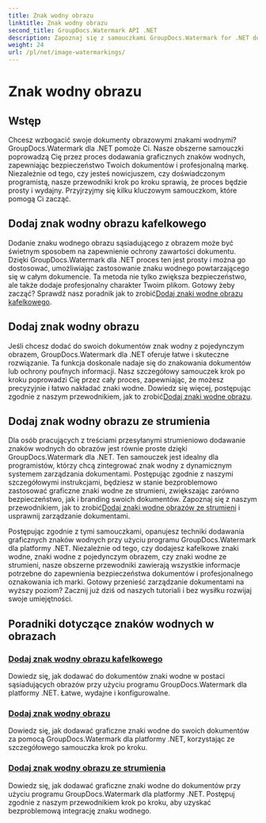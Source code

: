 ```yaml
---
title: Znak wodny obrazu
linktitle: Znak wodny obrazu
second_title: GroupDocs.Watermark API .NET
description: Zapoznaj się z samouczkami GroupDocs.Watermark for .NET dotyczącymi dodawania znaków wodnych do obrazów. Poznaj metody krok po kroku zwiększające bezpieczeństwo dokumentu i budowanie marki.
weight: 24
url: /pl/net/image-watermarkings/
---
```


# Znak wodny obrazu

## Wstęp

Chcesz wzbogacić swoje dokumenty obrazowymi znakami wodnymi? GroupDocs.Watermark dla .NET pomoże Ci. Nasze obszerne samouczki poprowadzą Cię przez proces dodawania graficznych znaków wodnych, zapewniając bezpieczeństwo Twoich dokumentów i profesjonalną markę. Niezależnie od tego, czy jesteś nowicjuszem, czy doświadczonym programistą, nasze przewodniki krok po kroku sprawią, że proces będzie prosty i wydajny. Przyjrzyjmy się kilku kluczowym samouczkom, które pomogą Ci zacząć.

## Dodaj znak wodny obrazu kafelkowego
Dodanie znaku wodnego obrazu sąsiadującego z obrazem może być świetnym sposobem na zapewnienie ochrony zawartości dokumentu. Dzięki GroupDocs.Watermark dla .NET proces ten jest prosty i można go dostosować, umożliwiając zastosowanie znaku wodnego powtarzającego się w całym dokumencie. Ta metoda nie tylko zwiększa bezpieczeństwo, ale także dodaje profesjonalny charakter Twoim plikom. Gotowy żeby zacząć? Sprawdź nasz poradnik jak to zrobić[Dodaj znaki wodne obrazu kafelkowego](./add-tiled-image-watermark/).

## Dodaj znak wodny obrazu
 Jeśli chcesz dodać do swoich dokumentów znak wodny z pojedynczym obrazem, GroupDocs.Watermark dla .NET oferuje łatwe i skuteczne rozwiązanie. Ta funkcja doskonale nadaje się do znakowania dokumentów lub ochrony poufnych informacji. Nasz szczegółowy samouczek krok po kroku poprowadzi Cię przez cały proces, zapewniając, że możesz precyzyjnie i łatwo nakładać znaki wodne. Dowiedz się więcej, postępując zgodnie z naszym przewodnikiem, jak to zrobić[Dodaj znaki wodne obrazu](./add-image-watermark/).

## Dodaj znak wodny obrazu ze strumienia
Dla osób pracujących z treściami przesyłanymi strumieniowo dodawanie znaków wodnych do obrazów jest równie proste dzięki GroupDocs.Watermark dla .NET. Ten samouczek jest idealny dla programistów, którzy chcą zintegrować znak wodny z dynamicznym systemem zarządzania dokumentami. Postępując zgodnie z naszymi szczegółowymi instrukcjami, będziesz w stanie bezproblemowo zastosować graficzne znaki wodne ze strumieni, zwiększając zarówno bezpieczeństwo, jak i branding swoich dokumentów. Zapoznaj się z naszym przewodnikiem, jak to zrobić[Dodaj znaki wodne obrazów ze strumieni](./add-image-watermark-from-stream/) i usprawnij zarządzanie dokumentami.

Postępując zgodnie z tymi samouczkami, opanujesz techniki dodawania graficznych znaków wodnych przy użyciu programu GroupDocs.Watermark dla platformy .NET. Niezależnie od tego, czy dodajesz kafelkowe znaki wodne, znaki wodne z pojedynczym obrazem, czy znaki wodne ze strumieni, nasze obszerne przewodniki zawierają wszystkie informacje potrzebne do zapewnienia bezpieczeństwa dokumentów i profesjonalnego oznakowania ich marki. Gotowy przenieść zarządzanie dokumentami na wyższy poziom? Zacznij już dziś od naszych tutoriali i bez wysiłku rozwijaj swoje umiejętności.

## Poradniki dotyczące znaków wodnych w obrazach
### [Dodaj znak wodny obrazu kafelkowego](./add-tiled-image-watermark/)
Dowiedz się, jak dodawać do dokumentów znaki wodne w postaci sąsiadujących obrazów przy użyciu programu GroupDocs.Watermark dla platformy .NET. Łatwe, wydajne i konfigurowalne.
### [Dodaj znak wodny obrazu](./add-image-watermark/)
Dowiedz się, jak dodawać graficzne znaki wodne do swoich dokumentów za pomocą GroupDocs.Watermark dla platformy .NET, korzystając ze szczegółowego samouczka krok po kroku.
### [Dodaj znak wodny obrazu ze strumienia](./add-image-watermark-from-stream/)
Dowiedz się, jak dodawać graficzne znaki wodne do dokumentów przy użyciu programu GroupDocs.Watermark dla platformy .NET. Postępuj zgodnie z naszym przewodnikiem krok po kroku, aby uzyskać bezproblemową integrację znaku wodnego.